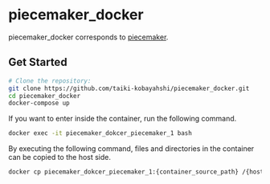 # piecemaker_docker
 piecemaker_docker corresponds to [piecemaker](https://github.com/0xNOY/piecemaker).
## Get Started
```bash
# Clone the repository:
git clone https://github.com/taiki-kobayahshi/piecemaker_docker.git
cd piecemaker_docker
docker-compose up
```

If you want to enter inside the container, run the following command.
```bash
docker exec -it piecemaker_dokcer_piecemaker_1 bash
```

By executing the following command, files and directories in the container can be copied to the host side.
```bash
docker cp piecemaker_dokcer_piecemaker_1:{container_source_path} /{host_target_path}
```
